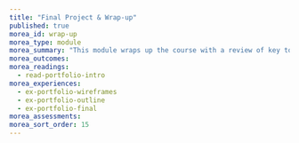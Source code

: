 ```yaml
---
title: "Final Project & Wrap-up"
published: true
morea_id: wrap-up
morea_type: module
morea_summary: "This module wraps up the course with a review of key topics and a final project."
morea_outcomes:
morea_readings:
  - read-portfolio-intro
morea_experiences:
  - ex-portfolio-wireframes
  - ex-portfolio-outline
  - ex-portfolio-final
morea_assessments:
morea_sort_order: 15
---
```

